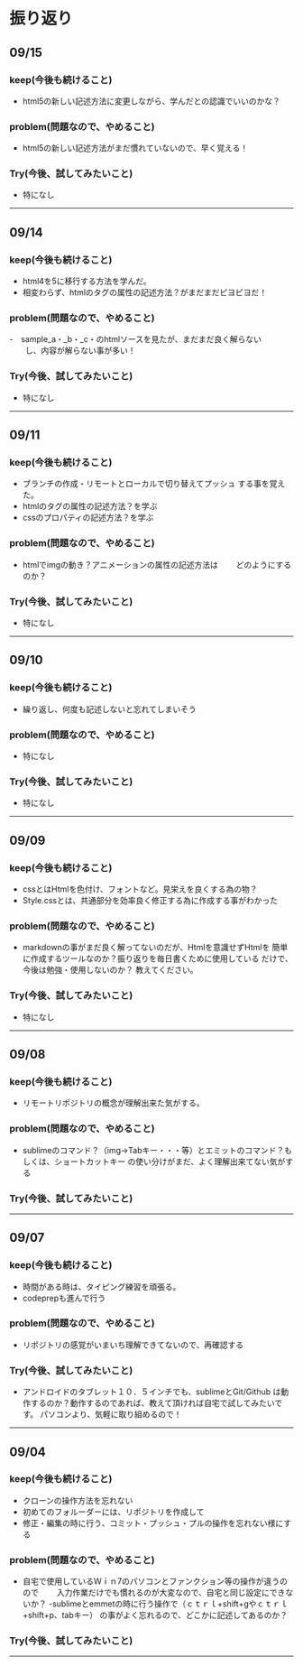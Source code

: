 # 振り返り

## 09/15

### keep(今後も続けること)

- html5の新しい記述方法に変更しながら、学んだとの認識でいいのかな？



### problem(問題なので、やめること)

-  html5の新しい記述方法がまだ慣れていないので、早く覚える！

### Try(今後、試してみたいこと)

- 特になし

---
## 09/14

### keep(今後も続けること)

- html4を5に移行する方法を学んだ。
- 相変わらず、htmlのタグの属性の記述方法？がまだまだピヨピヨだ！


### problem(問題なので、やめること)

-　sample_a・_b・_c・のhtmlソースを見たが、まだまだ良く解らない
　　し、内容が解らない事が多い！

### Try(今後、試してみたいこと)

- 特になし

---
## 09/11

### keep(今後も続けること)

- ブランチの作成・リモートとローカルで切り替えてプッシュ
  する事を覚えた。
- htmlのタグの属性の記述方法？を学ぶ
- cssのプロパティの記述方法？を学ぶ

### problem(問題なので、やめること)

- htmlでimgの動き？アニメーションの属性の記述方法は
　　どのようにするのか？

### Try(今後、試してみたいこと)

- 特になし

---
## 09/10

### keep(今後も続けること)

- 繰り返し、何度も記述しないと忘れてしまいそう


### problem(問題なので、やめること)

- 特になし

### Try(今後、試してみたいこと)

- 特になし

---

## 09/09

### keep(今後も続けること)

- cssとはHtmlを色付け、フォントなど。見栄えを良くする為の物？
- Style.cssとは、共通部分を効率良く修正する為に作成する事がわかった

### problem(問題なので、やめること)

- markdownの事がまだ良く解ってないのだが、Htmlを意識せずHtmlを
  簡単に作成するツールなのか？振り返りを毎日書くために使用している
  だけで、今後は勉強・使用しないのか？
  教えてください。

### Try(今後、試してみたいこと)

- 特になし

---

## 09/08

### keep(今後も続けること)

- リモートリポジトリの概念が理解出来た気がする。

### problem(問題なので、やめること)

- sublimeのコマンド？（img→Tabキー・・・等）とエミットのコマンド？もしくは、ショートカットキー
の使い分けがまだ、よく理解出来てない気がする

### Try(今後、試してみたいこと)


---
## 09/07

### keep(今後も続けること)

- 時間がある時は、タイピング練習を頑張る。
- codeprepも進んで行う

### problem(問題なので、やめること)

- リポジトリの感覚がいまいち理解できてないので、再確認する

### Try(今後、試してみたいこと)

- アンドロイドのタブレット１０．５インチでも、sublimeとGit/Github
は動作するのか？動作するのであれば、教えて頂ければ自宅で試してみたいです。
パソコンより、気軽に取り組めるので！


---

## 09/04

### keep(今後も続けること)

- クローンの操作方法を忘れない
- 初めてのフォルーダーには、リポジトリを作成して
- 修正・編集の時に行う、コミット・プッシュ・プルの操作を忘れない様にする

### problem(問題なので、やめること)

- 自宅で使用しているＷｉｎ7のパソコンとファンクション等の操作が違うのので
　　入力作業だけでも慣れるのが大変なので、自宅と同じ設定にできないか？
-sublimeとemmetの時に行う操作で（ｃｔｒｌ+shift+gやｃｔｒｌ+shift+p、tabキー）
の事がよく忘れるので、どこかに記述してあるのか？

### Try(今後、試してみたいこと)



---